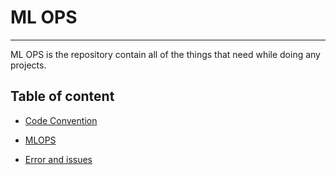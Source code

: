 # ML OPS
------
ML OPS is the repository contain all of the things that need while doing any projects.

## Table of content

* [Code Convention](https://github.com/MadanBaduwal/One/blob/main/code-convention.md)

* [MLOPS](https://github.com/MadanBaduwal/One/blob/main/mlops.md)

* [Error and issues](https://github.com/MadanBaduwal/One/blob/main/error-and-issues.md)
